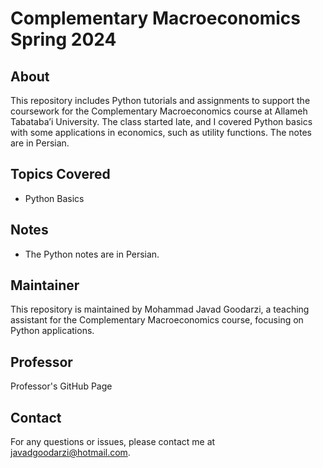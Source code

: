 # Complementary Macroeconomics Spring 2024

## About
This repository includes Python tutorials and assignments to support the coursework for the Complementary Macroeconomics course at Allameh Tabataba’i University. The class started late, and I covered Python basics with some applications in economics, such as utility functions. The notes are in Persian.

## Topics Covered
- Python Basics

## Notes
- The Python notes are in Persian.

## Maintainer
This repository is maintained by Mohammad Javad Goodarzi, a teaching assistant for the Complementary Macroeconomics course, focusing on Python applications.

## Professor
Professor's GitHub Page

## Contact
For any questions or issues, please contact me at javadgoodarzi@hotmail.com.
